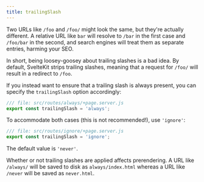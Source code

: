 ```yaml
---
title: trailingSlash
---
```


Two URLs like `/foo` and `/foo/` might look the same, but they're actually different. A relative URL like `bar` will resolve to `/bar` in the first case and `/foo/bar` in the second, and search engines will treat them as separate entries, harming your SEO.

In short, being loosey-goosey about trailing slashes is a bad idea. By default, SvelteKit strips trailing slashes, meaning that a request for `/foo/` will result in a redirect to `/foo`.

If you instead want to ensure that a trailing slash is always present, you can specify the `trailingSlash` option accordingly:

```js
/// file: src/routes/always/+page.server.js
export const trailingSlash = 'always';
```

To accommodate both cases (this is not recommended!), use `'ignore'`:

```js
/// file: src/routes/ignore/+page.server.js
export const trailingSlash = 'ignore';
```

The default value is `'never'`.

Whether or not trailing slashes are applied affects prerendering. A URL like `/always/` will be saved to disk as `always/index.html` whereas a URL like `/never` will be saved as `never.html`.
